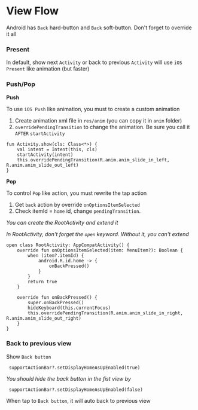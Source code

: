 # View Flow

Android has `Back` hard-button and `Back` soft-button. Don't forget to override it all

### Present
In default, show next `Activity` or back to previous `Activity` will use `iOS Present` like animation (but faster)
### Push/Pop

**Push**

To use `iOS Push` like animation, you must to create a custom animation
1. Create animation xml file in `res/anim` (you can copy it in `anim` folder)
2. `overridePendingTransition` to change the animation. Be sure you call it `AFTER` `startActivity`

```
fun Activity.show(cls: Class<*>) {
    val intent = Intent(this, cls)
    startActivity(intent)
    this.overridePendingTransition(R.anim.anim_slide_in_left, R.anim.anim_slide_out_left)
}
```

**Pop**

To control `Pop` like action, you must rewrite the tap action

1. Get `back` action by override `onOptionsItemSelected`
2. Check itemId = `home` id, change `pendingTransition`.

*You can create the RootActivity and extend it*

*In RootActivity, don't forget the `open` keyword. Without it, you can't extend*
```
open class RootActivity: AppCompatActivity() {
    override fun onOptionsItemSelected(item: MenuItem?): Boolean {
        when (item?.itemId) {
            android.R.id.home -> {
                onBackPressed()
            }
        }
        return true
    }

    override fun onBackPressed() {
        super.onBackPressed()
        hideKeyboard(this.currentFocus)
        this.overridePendingTransition(R.anim.anim_slide_in_right, R.anim.anim_slide_out_right)
    }
}
```

### Back to previous view

Show `Back button`
```
 supportActionBar?.setDisplayHomeAsUpEnabled(true)
```

*You should hide the back button in the fist view by*
```
 supportActionBar?.setDisplayHomeAsUpEnabled(false)
```

When tap to `Back button`, it will auto back to previous view
